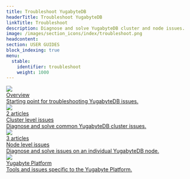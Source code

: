 ```yaml
---
title: Troubleshoot YugabyteDB
headerTitle: Troubleshoot YugabyteDB
linkTitle: Troubleshoot
description: Diagnose and solve YugabyteDB cluster and node issues.
image: /images/section_icons/index/troubleshoot.png
headcontent:
section: USER GUIDES
block_indexing: true
menu:
  stable:
    identifier: troubleshoot
    weight: 1000
---
```

<div class="row">
  <div class="col-12 col-md-6 col-lg-12 col-xl-6">
    <a class="section-link icon-offset" href="overview">
      <div class="head">
        <img class="icon" src="/images/section_icons/introduction/overview.png" aria-hidden="true" />  
        <div class="title">Overview</div>
      </div>
      <div class="body">
        Starting point for troubleshooting YugabyteDB issues.
      </div>
    </a>
  </div>

  <div class="col-12 col-md-6 col-lg-12 col-xl-6">
    <a class="section-link icon-offset" href="cluster">
      <div class="head">
        <img class="icon" src="/images/section_icons/quick_start/create_cluster.png" aria-hidden="true" />
        <div class="articles">2 articles</div>
        <div class="title">Cluster level issues</div>
      </div>
      <div class="body">
        Diagnose and solve common YugabyteDB cluster issues.
      </div>
    </a>
  </div>

  <div class="col-12 col-md-6 col-lg-12 col-xl-6">
    <a class="section-link icon-offset" href="nodes">
      <div class="head">
        <img class="icon" src="/images/section_icons/architecture/concepts/universe.png" aria-hidden="true" />
        <div class="articles">3 articles</div>
        <div class="title">Node level issues</div>
      </div>
      <div class="body">
        Diagnose and solve issues on an individual YugabyteDB node.
      </div>
    </a>
  </div>

  <div class="col-12 col-md-6 col-lg-12 col-xl-6">
    <a class="section-link icon-offset" href="enterprise-edition">
      <div class="head">
        <img class="icon" src="/images/section_icons/manage/enterprise.png" aria-hidden="true" />
        <div class="title">Yugabyte Platform</div>
      </div>
      <div class="body">
        Tools and issues specific to the Yugabyte Platform.
      </div>
    </a>
  </div>
</div>

